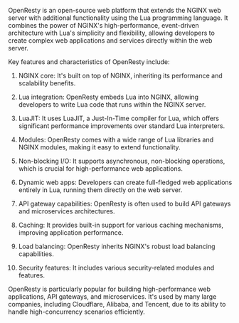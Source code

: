 OpenResty is an open-source web platform that extends the NGINX web server with additional functionality using the Lua programming language. It combines the power of NGINX's high-performance, event-driven architecture with Lua's simplicity and flexibility, allowing developers to create complex web applications and services directly within the web server.

Key features and characteristics of OpenResty include:

1. NGINX core: It's built on top of NGINX, inheriting its performance and scalability benefits.

2. Lua integration: OpenResty embeds Lua into NGINX, allowing developers to write Lua code that runs within the NGINX server.

3. LuaJIT: It uses LuaJIT, a Just-In-Time compiler for Lua, which offers significant performance improvements over standard Lua interpreters.

4. Modules: OpenResty comes with a wide range of Lua libraries and NGINX modules, making it easy to extend functionality.

5. Non-blocking I/O: It supports asynchronous, non-blocking operations, which is crucial for high-performance web applications.

6. Dynamic web apps: Developers can create full-fledged web applications entirely in Lua, running them directly on the web server.

7. API gateway capabilities: OpenResty is often used to build API gateways and microservices architectures.

8. Caching: It provides built-in support for various caching mechanisms, improving application performance.

9. Load balancing: OpenResty inherits NGINX's robust load balancing capabilities.

10. Security features: It includes various security-related modules and features.

OpenResty is particularly popular for building high-performance web applications, API gateways, and microservices. It's used by many large companies, including Cloudflare, Alibaba, and Tencent, due to its ability to handle high-concurrency scenarios efficiently.